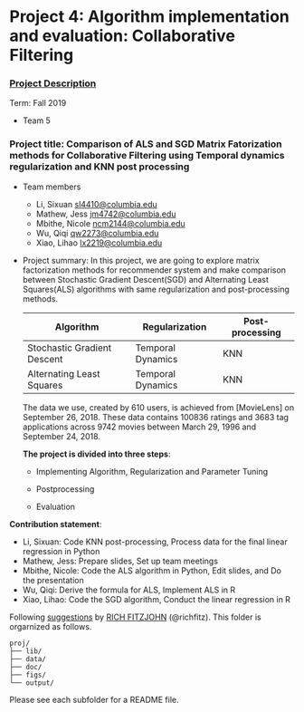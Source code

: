 # Project 4: Algorithm implementation and evaluation: Collaborative Filtering

### [Project Description](doc/project4_desc.md)

Term: Fall 2019

+ Team 5

### Project title: Comparison of ALS and SGD Matrix Fatorization methods for Collaborative Filtering using Temporal dynamics regularization and KNN post processing

+ Team members
	+   Li, Sixuan sl4410@columbia.edu
	+   Mathew, Jess jm4742@columbia.edu
	+   Mbithe, Nicole ncm2144@columbia.edu
	+   Wu, Qiqi qw2273@columbia.edu
	+  Xiao, Lihao lx2219@columbia.edu
	
+ Project summary: 
In this project, we are going to explore matrix factorization methods for recommender system and make comparison between Stochastic Gradient Descent(SGD) and Alternating Least Squares(ALS) algorithms with same regularization and post-processing methods.

    Algorithm                   | Regularization     | Post-processing
    --------------------------- | -------------------| -------------
    Stochastic Gradient Descent | Temporal Dynamics  | KNN
     Alternating Least Squares  | Temporal Dynamics  | KNN
     
   The data we use, created by 610 users,  is achieved from [MovieLens] on September 26, 2018. These data contains 100836 ratings and 3683 tag   applications across 9742 movies between March 29, 1996 and September 24, 2018. 
   
  **The project is divided into three steps**:
    + Implementing Algorithm, Regularization and Parameter Tuning 
    
    + Postprocessing 
 
    + Evaluation
     
   

**Contribution statement**: 

+   Li, Sixuan: Code KNN post-processing, Process data for the final linear regression in Python
+   Mathew, Jess: Prepare slides, Set up team meetings
+   Mbithe, Nicole: Code the ALS algorithm in Python,  Edit slides, and Do the presentation
+   Wu, Qiqi: Derive the formula for ALS,  Implement ALS  in R    
+   Xiao, Lihao: Code the SGD algorithm, Conduct the linear regression in R

Following [suggestions](http://nicercode.github.io/blog/2013-04-05-projects/) by [RICH FITZJOHN](http://nicercode.github.io/about/#Team) (@richfitz). This folder is orgarnized as follows.

```
proj/
├── lib/
├── data/
├── doc/
├── figs/
└── output/
```

Please see each subfolder for a README file.
